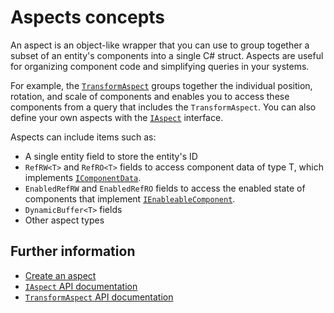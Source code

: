 # Aspects concepts

An aspect is an object-like wrapper that you can use to group together a subset of an entity's components into a single C# struct. Aspects are useful for organizing component code and simplifying queries in your systems. 

For example, the [`TransformAspect`](xref:Unity.Transforms.TransformAspect) groups together the individual position, rotation, and scale of components and enables you to access these components from a query that includes the `TransformAspect`. You can also define your own aspects with the [`IAspect`](xref:Unity.Entities.IAspect) interface.

Aspects can include items such as:

* A single entity field to store the entity's ID
* `RefRW<T>` and `RefRO<T>` fields to access component data of type T, which implements [`IComponentData`](xref:Unity.Entities.IComponentData).
* `EnabledRefRW` and `EnabledRefRO` fields to access the enabled state of components that implement [`IEnableableComponent`](xref:Unity.Entities.IEnableableComponent).
* `DynamicBuffer<T>` fields
* Other aspect types

## Further information

* [Create an aspect](aspects-create.md)
* [`IAspect` API documentation](xref:Unity.Entities.IAspect)
* [`TransformAspect` API documentation](xref:Unity.Transforms.TransformAspect)
